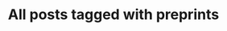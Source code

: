 ---
layout: tag
title: "All posts tagged with preprints"
permalink: /weblog/tags/preprints/
taxonomy: preprints
---